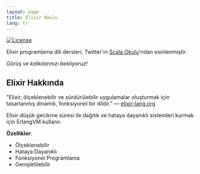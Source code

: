 ```yaml
---
layout: page
title: Elixir Okulu
lang: tr
---
```


[![License](//img.shields.io/badge/license-MIT-brightgreen.svg)](http://opensource.org/licenses/MIT)

Elixir programlama dili dersleri, Twitter'ın [Scala Okulu](http://twitter.github.io/scala_school/)'ndan esinlenmiştir.

_Görüş ve katkılarınızı bekliyoruz!_

## Elixir Hakkında

"Elixir, ölçeklenebilir ve sürdürülebilir uygulamalar oluşturmak için tasarlanmış dinamik, fonksiyonel bir dildir." — [elixir-lang.org](http://elixir-lang.org/)

Elixir düşük gecikme süresi ile dağıtık ve hataya dayanıklı sistemleri kurmak için ErlangVM kullanır.

__Özellikler__:

+ Ölçeklenebilir
+ Hataya Dayanıklı
+ Fonksiyonel Programlama
+ Genişletilebilir
